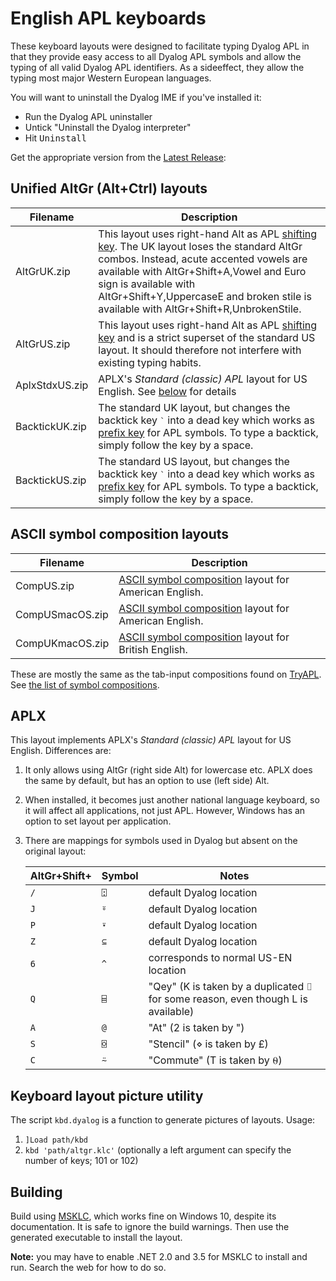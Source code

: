 # English APL keyboards

These keyboard layouts were designed to facilitate typing Dyalog APL in that they provide easy access to all Dyalog APL symbols and allow the typing of all valid Dyalog APL identifiers. As a sideeffect, they allow the typing most major Western European languages.

You will want to uninstall the Dyalog IME if you've installed it:
* Run the Dyalog APL uninstaller
* Untick "Uninstall the Dyalog interpreter"
* Hit <kbd>Uninstall</kbd>

Get the appropriate version from the [Latest Release](https://github.com/abrudz/Kbd/releases/latest):

## Unified AltGr (Alt+Ctrl) layouts

| Filename       | Description                                                  |
| -------------- | ------------------------------------------------------------ |
| AltGrUK.zip    | This layout uses right-hand Alt as APL [shifting key](https://aplwiki.com/wiki/Typing_glyphs#Shifting_key). The UK layout loses the standard AltGr combos. Instead, acute accented vowels are available with AltGr+Shift+A,Vowel and Euro sign is available with AltGr+Shift+Y,UppercaseE and broken stile is available with AltGr+Shift+R,UnbrokenStile. |
| AltGrUS.zip    | This layout uses right-hand Alt as APL [shifting key](https://aplwiki.com/wiki/Typing_glyphs#Shifting_key) and is a strict superset of the standard US layout. It should therefore not interfere with existing typing habits. |
| AplxStdxUS.zip | APLX's *Standard (classic) APL* layout for US English. See [below](#APLX) for details |
| BacktickUK.zip | The standard UK layout, but changes the backtick key <kbd>`</kbd> into a dead key which works as [prefix key](https://aplwiki.com/wiki/Typing_glyphs#Prefix_key) for APL symbols. To type a backtick, simply follow the key by a space. |
| BacktickUS.zip | The standard US layout, but changes the backtick key <kbd>`</kbd> into a dead key which works as [prefix key](https://aplwiki.com/wiki/Typing_glyphs#Prefix_key) for APL symbols. To type a backtick, simply follow the key by a space. |

## ASCII symbol composition layouts

| Filename        | Description                                                                                                              |
| --- | --- |
| CompUS.zip      | [ASCII symbol composition](https://aplwiki.com/wiki/Typing_glyphs#ASCII_symbol_composition) layout for American English. |
| CompUSmacOS.zip | [ASCII symbol composition](https://aplwiki.com/wiki/Typing_glyphs#ASCII_symbol_composition) layout for American English. |
| CompUKmacOS.zip | [ASCII symbol composition](https://aplwiki.com/wiki/Typing_glyphs#ASCII_symbol_composition) layout for British English.  |

These are mostly the same as the tab-input compositions found on [TryAPL](https://tryapl.org). See [the list of symbol compositions](comp.md).

## APLX

This layout implements APLX's *Standard (classic) APL* layout for US English. Differences are:

1. It only allows using AltGr (right side Alt) for lowercase etc. APLX does the same by default, but has an option to use (left side) Alt.
1. When installed, it becomes just another national language keyboard, so it will affect all applications, not just APL. However, Windows has an option to set layout per application.
1. There are mappings for symbols used in Dyalog but absent on the original layout:

    | AltGr+Shift+ | Symbol| Notes |
    | ------------ | ----- | ----- |
    |`/`|`⍠`| default Dyalog location|
    |`J`|`⍤`| default Dyalog location|
    |`P`|`⍣`| default Dyalog location|
    |`Z`|`⊆`| default Dyalog location|
    |`6`|`^`| corresponds to normal US-EN location|
    |`Q`|`⌸`| "Qey" (K is taken by a duplicated ⌷ for some reason, even though L is available)|
    |`A`|`@`| "At" (2 is taken by ")|
    |`S`|`⌺`| "Stencil" (⋄ is taken by £)|
    |`C`|`⍨`| "Commute" (T is taken by ⍬)|

## Keyboard layout picture utility

The script `kbd.dyalog` is a function to generate pictures of layouts. Usage:
1. `]Load path/kbd`
1. `kbd 'path/altgr.klc'` (optionally a left argument can specify the number of keys; 101 or 102)

## Building

Build using [MSKLC](https://www.microsoft.com/en-us/download/details.aspx?id=102134), which works fine on Windows 10, despite its documentation. It is safe to ignore the build warnings. Then use the generated executable to install the layout.

**Note:** you may have to enable .NET 2.0 and 3.5 for MSKLC to install and run. Search the web for how to do so.
